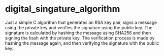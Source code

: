# digital_singature_algorithm

Just a simple C algorithm that generates an RSA key pair, signs a message using the private key and verifies the signature using the public key. The signature is calculated by hashing the message using SHA256 and then signing the hash with the private key. The verification process is made by hashing the message again, and then verifying the signature with the public key.
